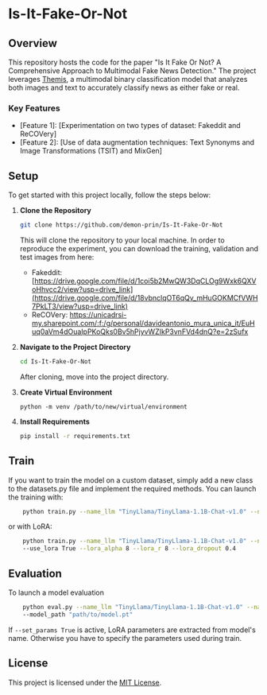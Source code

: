 # Is-It-Fake-Or-Not

## Overview
This repository hosts the code for the paper "Is It Fake Or Not? A Comprehensive Approach to Multimodal Fake News Detection." The project leverages [Themis](https://github.com/demon-prin/Themis-SEMEVAL-public), a multimodal binary classification model that analyzes both images and text to accurately classify news as either fake or real.

### Key Features
- [Feature 1]: [Experimentation on two types of dataset: Fakeddit and ReCOVery]
- [Feature 2]: [Use of data augmentation techniques: Text Synonyms and Image Transformations (TSIT) and MixGen]

## Setup

To get started with this project locally, follow the steps below:

1. **Clone the Repository**
    ```bash
    git clone https://github.com/demon-prin/Is-It-Fake-Or-Not
    ```
   This will clone the repository to your local machine.
   In order to reproduce the experiment, you can download the training, validation and test images from here:
   - Fakeddit: [https://drive.google.com/file/d/1coi5b2MwQW3DqCLOg9Wxk6QXVoHhvcc2/view?usp=drive_link](https://drive.google.com/file/d/18vbnclqOT6qQv_mHuGOKMCfVWH7PkLT3/view?usp=drive_link)
   - ReCOVery: https://unicadrsi-my.sharepoint.com/:f:/g/personal/davideantonio_mura_unica_it/EuHuq0aVm4dOuaIpPKoQks0Bv5hPjyvWZIkP3vnFVd4dnQ?e=2zSufx

3. **Navigate to the Project Directory**
    ```bash
    cd Is-It-Fake-Or-Not
    ```
   After cloning, move into the project directory.

4. **Create Virtual Environment**
    ```
    python -m venv /path/to/new/virtual/environment
    ```
5. **Install Requirements**
    
    ```bash
    pip install -r requirements.txt
    ```

## Train
If you want to train the model on a custom dataset, simply add a new class to the datasets.py file and implement the required methods. You can launch the training with:
```bash
    python train.py --name_llm "TinyLlama/TinyLlama-1.1B-Chat-v1.0" --name_img_embed "openai/clip-vit-base-patch32" --batch_size 4
```
or with LoRA:
```bash
    python train.py --name_llm "TinyLlama/TinyLlama-1.1B-Chat-v1.0" --name_img_embed "openai/clip-vit-base-patch32" --batch_size 4 \\
    --use_lora True --lora_alpha 8 --lora_r 8 --lora_dropout 0.4
```
## Evaluation
To launch a model evaluation
```bash
    python eval.py --name_llm "TinyLlama/TinyLlama-1.1B-Chat-v1.0" --name_img_embed "openai/clip-vit-base-patch32"  --batch_size 4 \\
    --model_path "path/to/model.pt"
```
If ``` --set_params True ``` is active, LoRA parameters are extracted from model's name. Otherwise you have to specify the parameters used during train.


## License
This project is licensed under the [MIT License](LICENSE).
